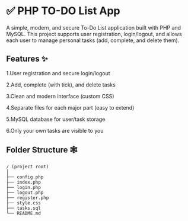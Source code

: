 # ✅ PHP TO-DO List App
A simple, modern, and secure To-Do List application built with PHP and MySQL. This project supports user registration, login/logout, and allows each user to manage personal tasks (add, complete, and delete them).

## Features ✨

  1.User registration and secure login/logout
  
  2.Add, complete (with tick), and delete tasks
  
  3.Clean and modern interface (custom CSS)
  
  4.Separate files for each major part (easy to extend)
  
  5.MySQL database for user/task storage
  
  6.Only your own tasks are visible to you

## Folder Structure 🕸️


    / (project root)
    │
    ├── config.php
    ├── index.php
    ├── login.php
    ├── logout.php
    ├── register.php
    ├── style.css
    ├── tasks.sql
    └── README.md
